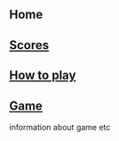 ## Home
## [Scores](https://hydra19.github.io/Scores.html)
## [How to play](https://hydra19.github.io/HowToPlay.html)
## [Game](https://hydra19.github.io/Game.html)


<p> information about game etc </p>
